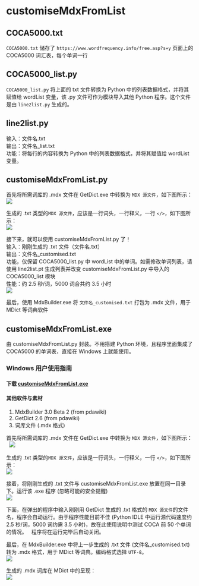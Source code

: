 # customiseMdxFromList

## COCA5000.txt
`COCA5000.txt` 储存了 `https://www.wordfrequency.info/free.asp?s=y` 页面上的 COCA5000 词汇表，每个单词一行

## COCA5000_list.py
`COCA5000_list.py` 将上面的 txt 文件转换为 Python 中的列表数据格式，并将其赋值给 wordList 变量，该 .py 文件可作为模块导入其他 Python 程序。这个文件是由 `line2list.py` 生成的。

## line2list.py
输入：文件名.txt  
输出：文件名_list.txt  
功能：将每行的内容转换为 Python 中的列表数据格式，并将其赋值给 wordList 变量。

## customiseMdxFromList.py
首先将所需词库的 .mdx 文件在 GetDict.exe 中转换为 `MDX 源文件`，如下图所示：  
![](readmePictures/getDict.png)

生成的 .txt 类型的`MDX 源文件`，应该是一行词头，一行释义，一行 `</>`，如下图所示：  
![](readmePictures/mdxStyle.png)

接下来，就可以使用 customiseMdxFromList.py 了！  
输入：刚刚生成的 .txt 文件（文件名.txt）  
输出：文件名_customised.txt  
功能，仅保留 COCA5000_list.py 中 wordList 中的单词。如需修改单词列表，请使用 line2list.pt 生成列表并改变 customiseMdxFromList.py 中导入的 COCA5000_list 模块  
性能：约 2.5 秒/词，5000 词合共约 3.5 小时  
![](readmePictures/result.png)

最后，使用 MdxBuilder.exe 将 `文件名_customised.txt` 打包为 .mdx 文件，用于 MDict 等词典软件

## customiseMdxFromList.exe
由 customiseMdxFromList.py 封装。不用搭建 Python 环境，且程序里面集成了 COCA5000 的单词表，直接在 Windows 上就能使用。

### Windows 用户使用指南
#### 下载 [customiseMdxFromList.exe](https://github.com/Snowdax/customiseMdxFromList/raw/master/customiseMdxFromList.exe)
#### 其他软件与素材
1. MdxBuilder 3.0 Beta 2 (from pdawiki)
2. GetDict 2.6 (from pdawiki)
3. 词库文件 (.mdx 格式)

首先将所需词库的 .mdx 文件在 GetDict.exe 中转换为 `MDX 源文件`，如下图所示：  
![](readmePictures/getDict.png)

生成的 .txt 类型的`MDX 源文件`，应该是一行词头，一行释义，一行 `</>`，如下图所示：  
![](readmePictures/mdxStyle.png)

接着，将刚刚生成的 .txt 文件与 customiseMdxFromList.exe 放置在同一目录下。运行该 .exe 程序 (忽略可能的安全提醒)  
![](readmePictures/windowsDefender.png)

下面，在弹出的程序中输入刚刚用 GetDict 生成的 .txt 格式的 `MDX 源文件`的文件名，程序会自动运行。由于程序性能目前不佳 (Python IDLE 中运行源代码速度约 2.5 秒/词，5000 词约需 3.5 小时)，故在此使用说明中测试 COCA 前 50 个单词的情况。  
程序将在运行完毕后自动关闭。

最后，在 MdxBuilder.exe 中将上一步生成的 .txt 文件 (文件名_customised.txt)转为 .mdx 格式，用于 MDict 等词典。编码格式选择 `UTF-8`。  
![](readmePictures/mdxBuilder.png)

生成的 .mdx 词库在 MDict 中的呈现：  
![](readmePictures/MDictView.png)
